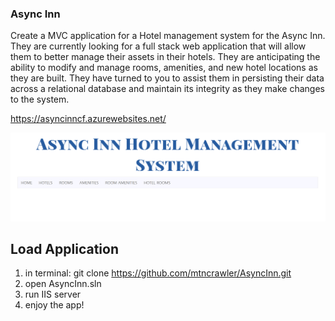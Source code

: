 ### Async Inn

Create a MVC application for a Hotel management system for the Async Inn. They are currently looking for a full stack web application that will allow them to better manage their assets in their hotels. They are anticipating the ability to modify and manage rooms, amenities, and new hotel locations as they are built. They have turned to you to assist them in persisting their data across a relational database and maintain its integrity as they make changes to the system.  

https://asyncinncf.azurewebsites.net/  


![Homepage](assets/asyncInn.png "Homepage Screenshot")  

## Load Application
1.	in terminal: git clone https://github.com/mtncrawler/AsyncInn.git  
2.	open AsyncInn.sln
3.	run IIS server  
4.	enjoy the app!  
